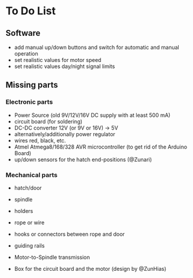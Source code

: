 # To Do List

## Software
- add manual up/down buttons and switch for automatic and manual operation
- set realistic values for motor speed
- set realistic values day/night signal limits

## Missing parts
### Electronic parts
- Power Source (old 9V/12V/16V DC supply with at least 500 mA)
- circuit board (for soldering)
- DC-DC converter 12V (or 9V or 16V) -> 5V
- alternatively/additionally power regulator
- wires red, black, etc.
- Atmel Atmega8/168/328 AVR microcontroller (to get rid of the Arduino Board)
- up/down sensors for the hatch end-positions (@Zunari)

### Mechanical parts
- hatch/door
- spindle
- holders
- rope or wire
- hooks or connectors between rope and door
- guiding rails
- Motor-to-Spindle transmission

- Box for the circuit board and the motor (design by @ZunHias)
